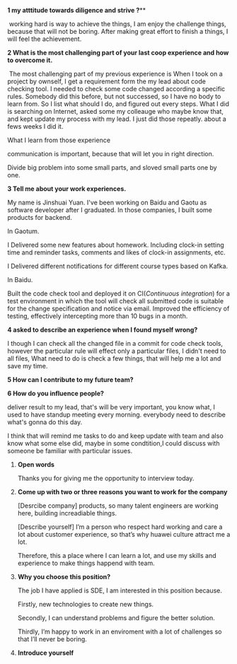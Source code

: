 **1 my atttitude towards diligence and strive ?****

​	working hard is way to achieve the things, I am enjoy the challenge things, because that will not be boring. After making great effort to finish a things, I will feel the achievement.

**2 What is the most challenging part of your last coop experience and how to overcome it.**

​	The most challenging part of my previous experience is When I took on a project by ownself, I get a requirement form the my lead about code checking tool. I needed to check some code changed according a specific rules. Somebody did this before, but not successed, so I have no body to learn from. So I list what should I do, and figured out every steps. What I did is searching on Internet, asked some my colleauge who maybe know that, and kept update my process with my lead. I just did those repeatly. about a fews weeks I did it.

What I learn from those experience 

communication is important, because that will let you in right direction. 

Divide big problem into some small parts, and sloved small parts one by one.

**3 Tell me about your work experiences.**

My name is Jinshuai Yuan. I've been working on Baidu and Gaotu as software developer after I graduated. In those companies, I built some products for backend.

In Gaotum.

 I Delivered some new features about homework. Including clock-in setting time and reminder tasks, comments and likes of clock-in assignments, etc.

I Delivered different notifications for different course types based on Kafka.

In Baidu.

Built the code check tool and deployed it on CI(*Continuous integration*) for a test environment in which the tool will check all submitted code is suitable for the change specification and notice via email. Improved the efficiency of testing, effectively intercepting more than 10 bugs in a month. 

**4 asked to describe an experience when I found myself wrong?**

I though I can check all the changed file in a commit for code check tools, however the particular rule will effect only a particular files, I didn't need to all files, What need to do is check a few things, that will help me a lot and save my time. 

**5 How can I contribute to my future team?**



**6 How do you influence people?**

deliver result to my lead, that's will be very important, you know what,  I used to have standup meeting every morning. everybody need to describe what's gonna do this day.

I think that will remind me tasks to do and keep update with team and also know what some else did, maybe in some condtition,I could discuss with someone be familiar with particular issues.



1.  **Open words**

    Thanks you for giving me the opportunity to interview today.

2.  **Come up with two or three reasons you want to work for the company**

    [Desrcibe company] products, so many talent engineers are working here, building increadiable things.

    [Describe yourself] I’m a person who respect hard working and care a lot about customer experience, so that’s why huawei culture attract me a lot.

    Therefore, this a place where I can learn a lot, and use my skills and experience to make things happend with team.

3.  **Why you choose this position?**

    The job I have applied is SDE, I am interested in this position because.

    Firstly, new technologies to create new things.

    Secondly, I can understand problems and figure the better solution.

    Thirdly, I’m happy to work in an enviroment with a lot of challenges so that I’ll never be boring.

4.  **Introduce yourself**